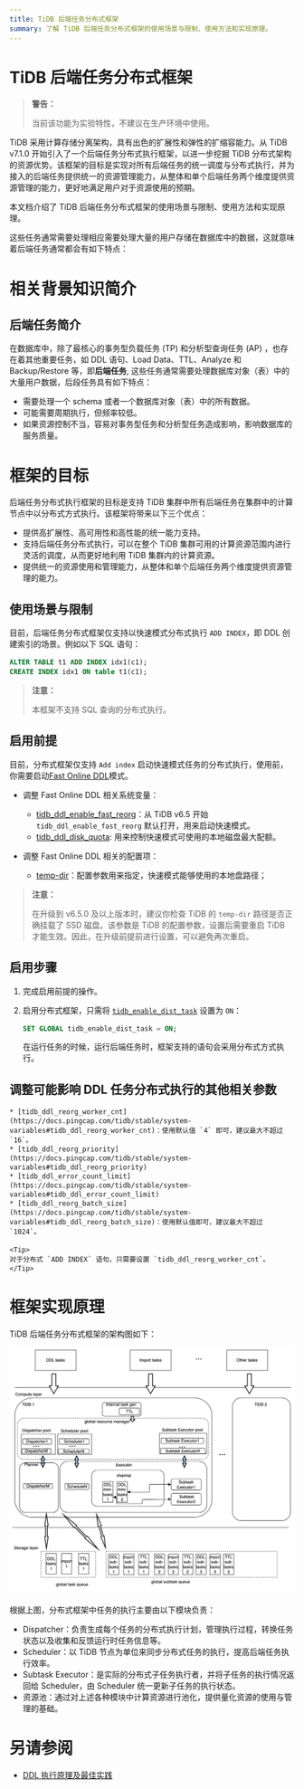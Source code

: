 ```yaml
---
title: TiDB 后端任务分布式框架
summary: 了解 TiDB 后端任务分布式框架的使用场景与限制、使用方法和实现原理。
---
```


# TiDB 后端任务分布式框架

> **警告：**
>
> 当前该功能为实验特性，不建议在生产环境中使用。

TiDB 采用计算存储分离架构，具有出色的扩展性和弹性的扩缩容能力。从 TiDB v7.1.0 开始引入了一个后端任务分布式执行框架，以进一步挖掘 TiDB 分布式架构的资源优势。该框架的目标是实现对所有后端任务的统一调度与分布式执行，并为接入的后端任务提供统一的资源管理能力，从整体和单个后端任务两个维度提供资源管理的能力，更好地满足用户对于资源使用的预期。

本文档介绍了 TiDB 后端任务分布式框架的使用场景与限制、使用方法和实现原理。

这些任务通常需要处理相应需要处理大量的用户存储在数据库中的数据，这就意味着后端任务通常都会有如下特点：


# 相关背景知识简介
## 后端任务简介
在数据库中，除了最核心的事务型负载任务 (TP) 和分析型查询任务 (AP) ，也存在着其他重要任务，如 DDL 语句、Load Data、TTL、Analyze 和 Backup/Restore 等，即**后端任务**, 这些任务通常需要处理数据库对象（表）中的大量用户数据，后段任务具有如下特点：

- 需要处理一个 schema 或者一个数据库对象（表）中的所有数据。
- 可能需要周期执行，但频率较低。
- 如果资源控制不当，容易对事务型任务和分析型任务造成影响，影响数据库的服务质量。

# 框架的目标
后端任务分布式执行框架的目标是支持 TiDB 集群中所有后端任务在集群中的计算节点中以分布式方式执行。该框架将带来以下三个优点：

- 提供高扩展性、高可用性和高性能的统一能力支持。
- 支持后端任务分布式执行，可以在整个 TiDB 集群可用的计算资源范围内进行灵活的调度，从而更好地利用 TiDB 集群内的计算资源。
- 提供统一的资源使用和管理能力，从整体和单个后端任务两个维度提供资源管理的能力。

## 使用场景与限制
目前，后端任务分布式框架仅支持以快速模式分布式执行 `ADD INDEX`，即 DDL 创建索引的场景。例如以下 SQL 语句：

```sql
ALTER TABLE t1 ADD INDEX idx1(c1);
CREATE INDEX idx1 ON table t1(c1);
```

> **注意：**
>
> 本框架不支持 SQL 查询的分布式执行。

## 启用前提

目前，分布式框架仅支持 `Add index` 启动快速模式任务的分布式执行，使用前，你需要启动[Fast Online DDL](/system-variables.md#tidb_ddl_enable_fast_reorg-从-v630-版本开始引入)模式。

* 调整 Fast Online DDL 相关系统变量：

  * [tidb_ddl_enable_fast_reorg](https://docs.pingcap.com/tidb/stable/system-variables#tidb_ddl_enable_fast_reorg-new-in-v630)：从 TiDB v6.5 开始 `tidb_ddl_enable_fast_reorg` 默认打开，用来启动快速模式。
  * [tidb_ddl_disk_quota](https://docs.pingcap.com/tidb/stable/system-variables#tidb_ddl_disk_quota-new-in-v630): 用来控制快速模式可使用的本地磁盘最大配额。

* 调整 Fast Online DDL 相关的配置项：

  * [temp-dir](https://docs.pingcap.com/tidb/stable/tidb-configuration-file#temp-dir-new-in-v630)：配置参数用来指定，快速模式能够使用的本地盘路径；

> **注意：**
>
> 在升级到 v6.5.0 及以上版本时，建议你检查 TiDB 的 `temp-dir` 路径是否正确挂载了 SSD 磁盘。该参数是 TiDB 的配置参数，设置后需要重启 TiDB 才能生效。因此，在升级前提前进行设置，可以避免再次重启。

## 启用步骤
1. 完成启用前提的操作。
2. 启用分布式框架，只需将 [`tidb_enable_dist_task`](/system-variables.md#tidb_enable_dist_task) 设置为 `ON`：

    ```sql
    SET GLOBAL tidb_enable_dist_task = ON;
    ```

    在运行任务的时候，运行后端任务时，框架支持的语句会采用分布式方式执行。

## 调整可能影响 DDL 任务分布式执行的其他相关参数

    * [tidb_ddl_reorg_worker_cnt](https://docs.pingcap.com/tidb/stable/system-variables#tidb_ddl_reorg_worker_cnt)：使用默认值 `4` 即可，建议最大不超过 `16`。
    * [tidb_ddl_reorg_priority](https://docs.pingcap.com/tidb/stable/system-variables#tidb_ddl_reorg_priority)
    * [tidb_ddl_error_count_limit](https://docs.pingcap.com/tidb/stable/system-variables#tidb_ddl_error_count_limit)
    * [tidb_ddl_reorg_batch_size](https://docs.pingcap.com/tidb/stable/system-variables#tidb_ddl_reorg_batch_size)：使用默认值即可，建议最大不超过 `1024`。

    <Tip>
    对于分布式 `ADD INDEX` 语句，只需要设置 `tidb_ddl_reorg_worker_cnt`。
    </Tip>

# 框架实现原理

TiDB 后端任务分布式框架的架构图如下：

![后端任务分布式框架的架构](/media/dist-task/dist-task-architect.jpg)

根据上图，分布式框架中任务的执行主要由以下模块负责：

- Dispatcher：负责生成每个任务的分布式执行计划，管理执行过程，转换任务状态以及收集和反馈运行时任务信息等。
- Scheduler：以 TiDB 节点为单位来同步分布式任务的执行，提高后端任务执行效率。
- Subtask Executor：是实际的分布式子任务执行者，并将子任务的执行情况返回给 Scheduler，由 Scheduler 统一更新子任务的执行状态。
- 资源池：通过对上述各种模块中计算资源进行池化，提供量化资源的使用与管理的基础。

# 另请参阅

* [DDL 执行原理及最佳实践](/ddl-introduction.md)
